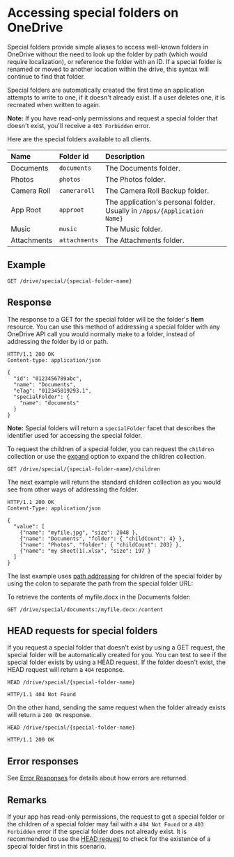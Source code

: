 # Accessing special folders on OneDrive

Special folders provide simple aliases to access well-known folders in OneDrive
without the need to look up the folder by path (which would require localization),
or reference the folder with an ID. If a special folder is renamed or moved
to another location within the drive, this syntax will continue to find that
folder.

Special folders are automatically created the first time an application attempts
to write to one, if it doesn't already exist. If a user deletes one, it is
recreated when written to again.

**Note:**  If you have read-only permissions and request a special folder that doesn't exist, you'll receive a `403 Forbidden` error.

Here are the special folders available to all clients.

| Name        | Folder id     | Description                                                              |
|:------------|:--------------|:-------------------------------------------------------------------------|
| Documents   | `documents`   | The Documents folder.                                                    |
| Photos      | `photos`      | The Photos folder.                                                       |
| Camera Roll | `cameraroll`  | The Camera Roll Backup folder.                                           |
| App Root    | `approot`     | The application's personal folder. Usually in `/Apps/{Application Name}` |
| Music       | `music`       | The Music folder.                                                        |
| Attachments | `attachments` | The Attachments folder.                                                  |


## Example

<!-- { "blockType": "request", "name": "get-special-folder", "scopes": "files.read" } -->
```http
GET /drive/special/{special-folder-name}
```

## Response
The response to a GET for the special folder will be the folder's **Item**
resource. You can use this method of addressing a special folder with any OneDrive API
call you would normally make to a folder, instead of addressing the folder
by id or path.

<!-- { "blockType": "response", "@odata.type": "oneDrive.item", "truncated": true } -->
```http
HTTP/1.1 200 OK
Content-type: application/json

{
  "id": "0123456789abc",
  "name": "Documents",
  "eTag": "012345819293.1",
  "specialFolder": {
    "name": "documents"
  }
}
```

**Note:** Special folders will return a `specialFolder` facet that
describes the identifier used for accessing the special folder.

To request the children of a special folder, you can request the `children`
collection or use the [expand](../odata/optional-query-parameters.md) option to expand the children collection.

<!-- { "blockType": "request", "name": "get-special-children", "scopes": "files.read" } -->
```http
GET /drive/special/{special-folder-name}/children
```

The next example will return the standard children collection as you would see from other
ways of addressing the folder.

<!-- { "blockType": "response", "@odata.type": "oneDrive.item", "isCollection": true, "truncated": true} -->
```http
HTTP/1.1 200 OK
Content-Type: application/json

{
  "value": [
    {"name": "myfile.jpg", "size": 2048 },
    {"name": "Documents", "folder": { "childCount": 4} },
    {"name": "Photos", "folder": { "childCount": 203} },
    {"name": "my sheet(1).xlsx", "size": 197 }
  ]
}
```

The last example uses [path addressing](../misc/addressing.md) for children of
the special folder by using the colon to separate the path from the special
folder URL:

To retrieve the contents of myfile.docx in the Documents folder:
```http
GET /drive/special/documents:/myfile.docx:/content
```

## HEAD requests for special folders

If you request a special folder that doesn't exist by using a GET request,
the special folder will be automatically created for you. You can test to see if the special folder
exists by using a HEAD request. If the folder doesn't exist, the
HEAD request will return a `404` response.

<!-- { "blockType": "request", "name": "head-does-not-create-special-folder", "scopes": "files.read service.onedrive" } -->
```
HEAD /drive/special/{special-folder-name}
```

<!-- {"blockType": "response"} -->
```
HTTP/1.1 404 Not Found
```

On the other hand, sending the same request when the folder already exists will
return a `200 OK` response.

<!-- { "blockType": "request", "name": "head-existing-special-folder", "scopes": "files.read" } -->
```
HEAD /drive/special/{special-folder-name}
```

<!-- {"blockType": "response", "isEmpty": true } -->
```
HTTP/1.1 200 OK
```

## Error responses

See [Error Responses][error-response] for details about
how errors are returned.

[error-response]: ../misc/errors.md

## Remarks

If your app has read-only permissions, the request to get a special folder or
the children of a special folder may fail with a `404 Not Found` or a `403 Forbidden`
error if the special folder does not already exist. It is recommended to use the
[HEAD request](#head-requests-for-special-folders) to check for the existence
of a special folder first in this scenario.

<!-- {
  "type": "#page.annotation",
  "description": "Access known folders in OneDrive through the special folder collection",
  "keywords": "known folders",
  "section": "documentation",
  "tocPath": "Concepts/Special folders"
} -->
